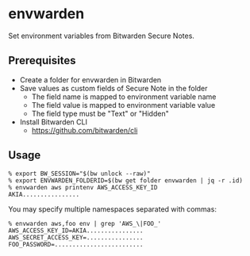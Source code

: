 # envwarden
Set environment variables from Bitwarden Secure Notes.

## Prerequisites
- Create a folder for envwarden in Bitwarden
- Save values as custom fields of Secure Note in the folder
    - The field name is mapped to environment variable name
    - The field value is mapped to environment variable value
    - The field type must be "Text" or "Hidden"
- Install Bitwarden CLI
    - https://github.com/bitwarden/cli

## Usage
```
% export BW_SESSION="$(bw unlock --raw)"
% export ENVWARDEN_FOLDERID=$(bw get folder envwarden | jq -r .id)
% envwarden aws printenv AWS_ACCESS_KEY_ID
AKIA................
```

You may specify multiple namespaces separated with commas:

```
% envwarden aws,foo env | grep 'AWS_\|FOO_'
AWS_ACCESS_KEY_ID=AKIA................
AWS_SECRET_ACCESS_KEY=................
FOO_PASSWORD=.........................
```